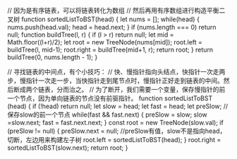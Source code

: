 // 因为是有序链表，可以将链表转化为数组
// 然后再用有序数组进行构造平衡二叉树
function sortedListToBST(head) {
  let nums = [];
  while(head) {
    nums.push(head.val);
    head = head.next;
  }
  if (nums.length === 0) return null;
  function buildTree(l, r) {
    if (l > r) return null;
    let mid = Math.floor((l+r)/2);
    let root = new TreeNode(nums[mid]);
    root.left = buildTree(l, mid-1);
    root.right = buildTree(mid+1, r);
    return root;
  }
  return buildTree(0, nums.length - 1);
}

// 寻找链表的中间点，有个小技巧：
// 快、慢指针指向头结点，快指针一次走两步，慢指针一次走一步，当快指针走到尾节点时，慢指针正好走到链表的中间。然后断成两个链表，分而治之。
// 为了断开，我们需要一个变量，保存慢指针的前一个节点，因为单向链表的节点没有前驱指针。
function sortedListToBST (head) {
  if (!head) return null;
  let slow = head;
  let fast = head;
  let preSlow; // 保存slow的前一个节点
  while(fast && fast.next) {
    preSlow = slow;
    slow =slow.next;
    fast = fast.next.next;
  }
  const root = new TreeNode(slow.val);
  if (preSlow != null) {
    preSlow.next = null; //preSlow有值，slow不是指向head，切断，左边用来构建左子树
    root.left = sortedListToBST(head);
  }
  root.right = sortedListToBST(slow.next);
  return root;
}